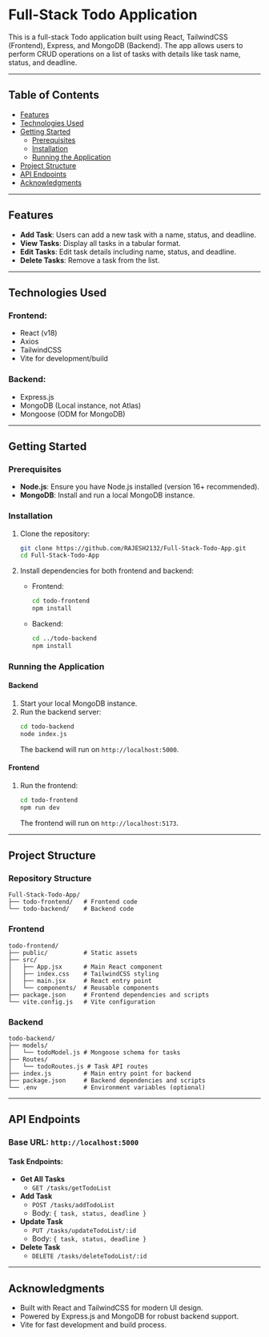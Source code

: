 # Full-Stack Todo Application

This is a full-stack Todo application built using React, TailwindCSS (Frontend), Express, and MongoDB (Backend). The app allows users to perform CRUD operations on a list of tasks with details like task name, status, and deadline.

---

## Table of Contents

- [Features](#features)
- [Technologies Used](#technologies-used)
- [Getting Started](#getting-started)
  - [Prerequisites](#prerequisites)
  - [Installation](#installation)
  - [Running the Application](#running-the-application)
- [Project Structure](#project-structure)
- [API Endpoints](#api-endpoints)
- [Acknowledgments](#acknowledgments)

---

## Features

- **Add Task**: Users can add a new task with a name, status, and deadline.
- **View Tasks**: Display all tasks in a tabular format.
- **Edit Tasks**: Edit task details including name, status, and deadline.
- **Delete Tasks**: Remove a task from the list.

---

## Technologies Used

### Frontend:
- React (v18)
- Axios
- TailwindCSS
- Vite for development/build

### Backend:
- Express.js
- MongoDB (Local instance, not Atlas)
- Mongoose (ODM for MongoDB)

---

## Getting Started

### Prerequisites

- **Node.js**: Ensure you have Node.js installed (version 16+ recommended).
- **MongoDB**: Install and run a local MongoDB instance.

### Installation

1. Clone the repository:

   ```bash
   git clone https://github.com/RAJESH2132/Full-Stack-Todo-App.git
   cd Full-Stack-Todo-App
   ```

2. Install dependencies for both frontend and backend:

   - Frontend:

     ```bash
     cd todo-frontend
     npm install
     ```

   - Backend:

     ```bash
     cd ../todo-backend
     npm install
     ```

### Running the Application

#### Backend
1. Start your local MongoDB instance.
2. Run the backend server:
   ```bash
   cd todo-backend
   node index.js
   ```
   The backend will run on `http://localhost:5000`.

#### Frontend
1. Run the frontend:
   ```bash
   cd todo-frontend
   npm run dev
   ```
   The frontend will run on `http://localhost:5173`.

---

## Project Structure

### Repository Structure
```
Full-Stack-Todo-App/
├── todo-frontend/   # Frontend code
└── todo-backend/    # Backend code
```

### Frontend
```
todo-frontend/
├── public/          # Static assets
├── src/
│   ├── App.jsx      # Main React component
│   ├── index.css    # TailwindCSS styling
│   ├── main.jsx     # React entry point
│   └── components/  # Reusable components
├── package.json     # Frontend dependencies and scripts
└── vite.config.js   # Vite configuration
```

### Backend
```
todo-backend/
├── models/
│   └── todoModel.js # Mongoose schema for tasks
├── Routes/
│   └── todoRoutes.js # Task API routes
├── index.js         # Main entry point for backend
├── package.json     # Backend dependencies and scripts
└── .env             # Environment variables (optional)
```

---

## API Endpoints

### Base URL: `http://localhost:5000`

#### Task Endpoints:
- **Get All Tasks**
  - `GET /tasks/getTodoList`
- **Add Task**
  - `POST /tasks/addTodoList`
  - Body: `{ task, status, deadline }`
- **Update Task**
  - `PUT /tasks/updateTodoList/:id`
  - Body: `{ task, status, deadline }`
- **Delete Task**
  - `DELETE /tasks/deleteTodoList/:id`

---

## Acknowledgments

- Built with React and TailwindCSS for modern UI design.
- Powered by Express.js and MongoDB for robust backend support.
- Vite for fast development and build process.

